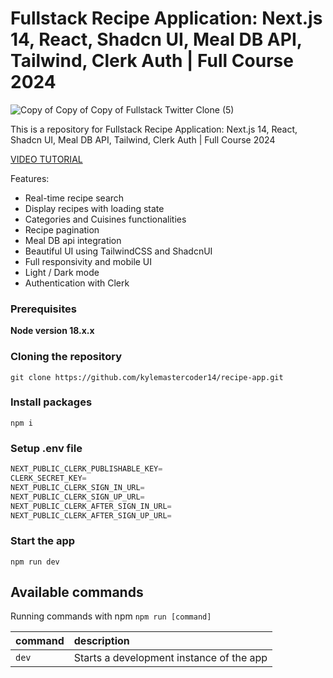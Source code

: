 # Fullstack Recipe Application: Next.js 14, React, Shadcn UI, Meal DB API, Tailwind, Clerk Auth | Full Course 2024

![Copy of Copy of Copy of Fullstack Twitter Clone (5)](https://github.com/kylemastercoder14/recipe-app/blob/21280ba58ae2fa4942994cf3add1251e4aad2c28/public/RECIPE.png)

This is a repository for Fullstack Recipe Application: Next.js 14, React, Shadcn UI, Meal DB API, Tailwind, Clerk Auth | Full Course 2024

[VIDEO TUTORIAL](https://www.youtube.com/watch?v=ZbX4Ok9YX94)

Features:

- Real-time recipe search
- Display recipes with loading state
- Categories and Cuisines functionalities
- Recipe pagination
- Meal DB api integration
- Beautiful UI using TailwindCSS and ShadcnUI
- Full responsivity and mobile UI
- Light / Dark mode
- Authentication with Clerk

### Prerequisites

**Node version 18.x.x**

### Cloning the repository

```shell
git clone https://github.com/kylemastercoder14/recipe-app.git
```

### Install packages

```shell
npm i
```

### Setup .env file


```js
NEXT_PUBLIC_CLERK_PUBLISHABLE_KEY=
CLERK_SECRET_KEY=
NEXT_PUBLIC_CLERK_SIGN_IN_URL=
NEXT_PUBLIC_CLERK_SIGN_UP_URL=
NEXT_PUBLIC_CLERK_AFTER_SIGN_IN_URL=
NEXT_PUBLIC_CLERK_AFTER_SIGN_UP_URL=
```

### Start the app

```shell
npm run dev
```

## Available commands

Running commands with npm `npm run [command]`

| command         | description                              |
| :-------------- | :--------------------------------------- |
| `dev`           | Starts a development instance of the app |
